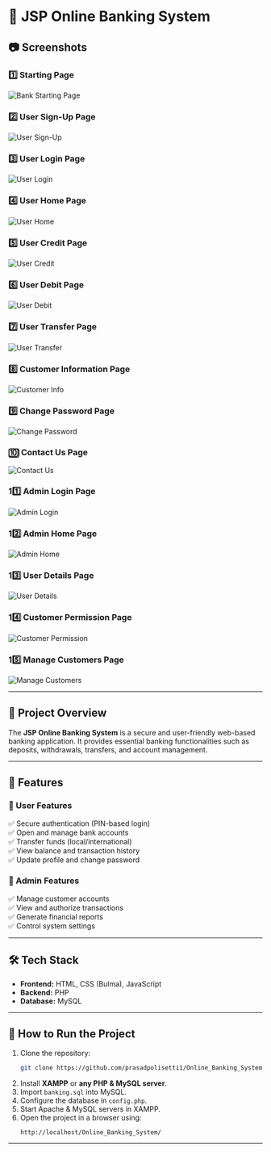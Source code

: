 # 📌 JSP Online Banking System  

## 📷 Screenshots  

### 1️⃣ Starting Page  
![Bank Starting Page](https://raw.githubusercontent.com/karnidipraveen2005/Online_Banking_System/main/screenshots/index.jpg)  

### 2️⃣ User Sign-Up Page  
![User Sign-Up](https://raw.githubusercontent.com/karnidipraveen2005/Online_Banking_System/main/screenshots/signup.jpg)  

### 3️⃣ User Login Page  
![User Login](https://raw.githubusercontent.com/karnidipraveen2005/Online_Banking_System/main/screenshots/login.jpg)  

### 4️⃣ User Home Page  
![User Home](https://raw.githubusercontent.com/karnidipraveen2005/Online_Banking_System/main/screenshots/uhome.jpg)  

### 5️⃣ User Credit Page  
![User Credit](https://raw.githubusercontent.com/karnidipraveen2005/Online_Banking_System/main/screenshots/ucredit.jpg)  

### 6️⃣ User Debit Page  
![User Debit](https://raw.githubusercontent.com/karnidipraveen2005/Online_Banking_System/main/screenshots/udebit.jpg)  

### 7️⃣ User Transfer Page  
![User Transfer](https://raw.githubusercontent.com/karnidipraveen2005/Online_Banking_System/main/screenshots/utransfer.jpg)  

### 8️⃣ Customer Information Page  
![Customer Info](https://raw.githubusercontent.com/karnidipraveen2005/Online_Banking_System/main/screenshots/uinfo.jpg)  

### 9️⃣ Change Password Page  
![Change Password](https://raw.githubusercontent.com/karnidipraveen2005/Online_Banking_System/main/screenshots/upass.jpg)  

### 🔟 Contact Us Page  
![Contact Us](https://raw.githubusercontent.com/karnidipraveen2005/Online_Banking_System/main/screenshots/contact.jpg)  

### 11️⃣ Admin Login Page  
![Admin Login](https://raw.githubusercontent.com/karnidipraveen2005/Online_Banking_System/main/screenshots/adminlogin.jpg)  

### 12️⃣ Admin Home Page  
![Admin Home](https://raw.githubusercontent.com/karnidipraveen2005/Online_Banking_System/main/screenshots/ahome.jpg)  

### 13️⃣ User Details Page  
![User Details](https://raw.githubusercontent.com/karnidipraveen2005/Online_Banking_System/main/screenshots/userdetails.jpg)  

### 14️⃣ Customer Permission Page  
![Customer Permission](https://raw.githubusercontent.com/karnidipraveen2005/Online_Banking_System/main/screenshots/permission.jpg)  

### 15️⃣ Manage Customers Page  
![Manage Customers](https://raw.githubusercontent.com/karnidipraveen2005/Online_Banking_System/main/screenshots/amanagecust.jpg)  

---

## 🏦 Project Overview  

The **JSP Online Banking System** is a secure and user-friendly web-based banking application. It provides essential banking functionalities such as deposits, withdrawals, transfers, and account management.  

---

## 🔹 Features  

### 👤 User Features  
✅ Secure authentication (PIN-based login)  
✅ Open and manage bank accounts  
✅ Transfer funds (local/international)  
✅ View balance and transaction history  
✅ Update profile and change password  

### 🔐 Admin Features  
✅ Manage customer accounts  
✅ View and authorize transactions  
✅ Generate financial reports  
✅ Control system settings  

---

## 🛠️ Tech Stack  

- **Frontend:** HTML, CSS (Bulma), JavaScript  
- **Backend:**  PHP  
- **Database:** MySQL  

---

## 🚀 How to Run the Project  

1. Clone the repository:  
   ```bash
   git clone https://github.com/prasadpolisetti1/Online_Banking_System.git
   ```  
2. Install **XAMPP** or **any PHP & MySQL server**.  
3. Import `banking.sql` into MySQL.  
4. Configure the database in `config.php`.  
5. Start Apache & MySQL servers in XAMPP.  
6. Open the project in a browser using:  
   ```
   http://localhost/Online_Banking_System/
   ```

---
